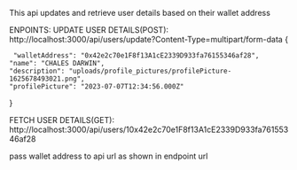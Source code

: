 This api updates and retrieve user details based on their wallet address

ENPOINTS:
UPDATE USER DETAILS(POST):
http://localhost:3000/api/users/update?Content-Type=multipart/form-data
{

     "walletAddress": "0x42e2c70e1F8f13A1cE2339D933fa76155346af28",
    "name": "CHALES DARWIN",
    "description": "uploads/profile_pictures/profilePicture-1625678493021.png",
    "profilePicture": "2023-07-07T12:34:56.000Z"
}

FETCH USER DETAILS(GET):
http://localhost:3000/api/users/10x42e2c70e1F8f13A1cE2339D933fa76155346af28

pass wallet address to api url as shown in endpoint url
